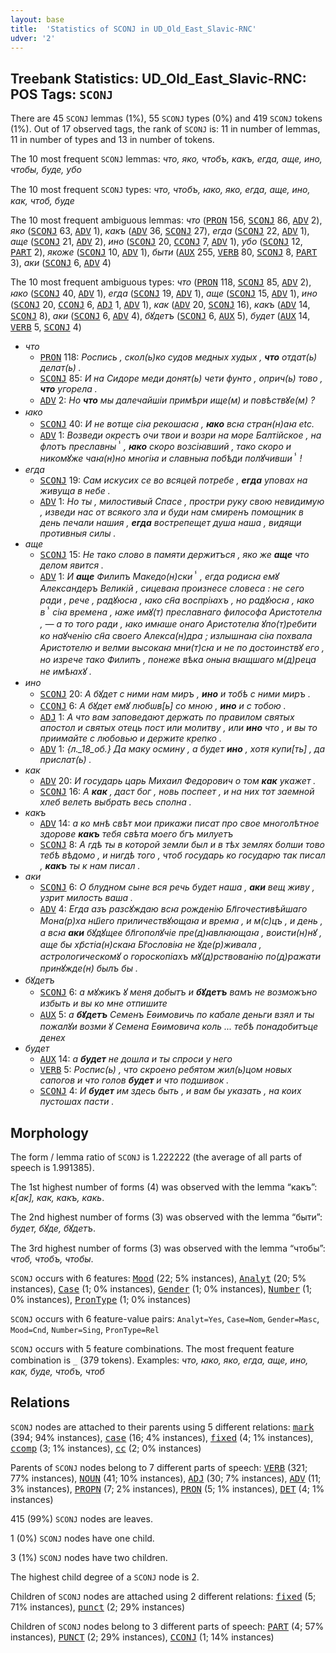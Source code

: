 ```yaml
---
layout: base
title:  'Statistics of SCONJ in UD_Old_East_Slavic-RNC'
udver: '2'
---
```


## Treebank Statistics: UD_Old_East_Slavic-RNC: POS Tags: `SCONJ`

There are 45 `SCONJ` lemmas (1%), 55 `SCONJ` types (0%) and 419 `SCONJ` tokens (1%).
Out of 17 observed tags, the rank of `SCONJ` is: 11 in number of lemmas, 11 in number of types and 13 in number of tokens.

The 10 most frequent `SCONJ` lemmas: <em>что, яко, чтобъ, какъ, егда, аще, ино, чтобы, буде, убо</em>

The 10 most frequent `SCONJ` types:  <em>что, чтобъ, ꙗко, яко, егда, аще, ино, как, чтоб, буде</em>

The 10 most frequent ambiguous lemmas: <em>что</em> (<tt><a href="orv_rnc-pos-PRON.html">PRON</a></tt> 156, <tt><a href="orv_rnc-pos-SCONJ.html">SCONJ</a></tt> 86, <tt><a href="orv_rnc-pos-ADV.html">ADV</a></tt> 2), <em>яко</em> (<tt><a href="orv_rnc-pos-SCONJ.html">SCONJ</a></tt> 63, <tt><a href="orv_rnc-pos-ADV.html">ADV</a></tt> 1), <em>какъ</em> (<tt><a href="orv_rnc-pos-ADV.html">ADV</a></tt> 36, <tt><a href="orv_rnc-pos-SCONJ.html">SCONJ</a></tt> 27), <em>егда</em> (<tt><a href="orv_rnc-pos-SCONJ.html">SCONJ</a></tt> 22, <tt><a href="orv_rnc-pos-ADV.html">ADV</a></tt> 1), <em>аще</em> (<tt><a href="orv_rnc-pos-SCONJ.html">SCONJ</a></tt> 21, <tt><a href="orv_rnc-pos-ADV.html">ADV</a></tt> 2), <em>ино</em> (<tt><a href="orv_rnc-pos-SCONJ.html">SCONJ</a></tt> 20, <tt><a href="orv_rnc-pos-CCONJ.html">CCONJ</a></tt> 7, <tt><a href="orv_rnc-pos-ADV.html">ADV</a></tt> 1), <em>убо</em> (<tt><a href="orv_rnc-pos-SCONJ.html">SCONJ</a></tt> 12, <tt><a href="orv_rnc-pos-PART.html">PART</a></tt> 2), <em>якоже</em> (<tt><a href="orv_rnc-pos-SCONJ.html">SCONJ</a></tt> 10, <tt><a href="orv_rnc-pos-ADV.html">ADV</a></tt> 1), <em>быти</em> (<tt><a href="orv_rnc-pos-AUX.html">AUX</a></tt> 255, <tt><a href="orv_rnc-pos-VERB.html">VERB</a></tt> 80, <tt><a href="orv_rnc-pos-SCONJ.html">SCONJ</a></tt> 8, <tt><a href="orv_rnc-pos-PART.html">PART</a></tt> 3), <em>аки</em> (<tt><a href="orv_rnc-pos-SCONJ.html">SCONJ</a></tt> 6, <tt><a href="orv_rnc-pos-ADV.html">ADV</a></tt> 4)

The 10 most frequent ambiguous types:  <em>что</em> (<tt><a href="orv_rnc-pos-PRON.html">PRON</a></tt> 118, <tt><a href="orv_rnc-pos-SCONJ.html">SCONJ</a></tt> 85, <tt><a href="orv_rnc-pos-ADV.html">ADV</a></tt> 2), <em>ꙗко</em> (<tt><a href="orv_rnc-pos-SCONJ.html">SCONJ</a></tt> 40, <tt><a href="orv_rnc-pos-ADV.html">ADV</a></tt> 1), <em>егда</em> (<tt><a href="orv_rnc-pos-SCONJ.html">SCONJ</a></tt> 19, <tt><a href="orv_rnc-pos-ADV.html">ADV</a></tt> 1), <em>аще</em> (<tt><a href="orv_rnc-pos-SCONJ.html">SCONJ</a></tt> 15, <tt><a href="orv_rnc-pos-ADV.html">ADV</a></tt> 1), <em>ино</em> (<tt><a href="orv_rnc-pos-SCONJ.html">SCONJ</a></tt> 20, <tt><a href="orv_rnc-pos-CCONJ.html">CCONJ</a></tt> 6, <tt><a href="orv_rnc-pos-ADJ.html">ADJ</a></tt> 1, <tt><a href="orv_rnc-pos-ADV.html">ADV</a></tt> 1), <em>как</em> (<tt><a href="orv_rnc-pos-ADV.html">ADV</a></tt> 20, <tt><a href="orv_rnc-pos-SCONJ.html">SCONJ</a></tt> 16), <em>какъ</em> (<tt><a href="orv_rnc-pos-ADV.html">ADV</a></tt> 14, <tt><a href="orv_rnc-pos-SCONJ.html">SCONJ</a></tt> 8), <em>аки</em> (<tt><a href="orv_rnc-pos-SCONJ.html">SCONJ</a></tt> 6, <tt><a href="orv_rnc-pos-ADV.html">ADV</a></tt> 4), <em>бꙋдетъ</em> (<tt><a href="orv_rnc-pos-SCONJ.html">SCONJ</a></tt> 6, <tt><a href="orv_rnc-pos-AUX.html">AUX</a></tt> 5), <em>будет</em> (<tt><a href="orv_rnc-pos-AUX.html">AUX</a></tt> 14, <tt><a href="orv_rnc-pos-VERB.html">VERB</a></tt> 5, <tt><a href="orv_rnc-pos-SCONJ.html">SCONJ</a></tt> 4)


* <em>что</em>
  * <tt><a href="orv_rnc-pos-PRON.html">PRON</a></tt> 118: <em>Роспись , скол(ь)ко судов медных худых , <b>что</b> отдат(ь) делат(ь) .</em>
  * <tt><a href="orv_rnc-pos-SCONJ.html">SCONJ</a></tt> 85: <em>И на Сидоре меди донят(ь) чети фунто , оприч(ь) тово , <b>что</b> угорела .</em>
  * <tt><a href="orv_rnc-pos-ADV.html">ADV</a></tt> 2: <em>Но <b>что</b> мы далечайшіи примѣри ище(м) и повѣствꙋе(м) ?</em>
* <em>ꙗко</em>
  * <tt><a href="orv_rnc-pos-SCONJ.html">SCONJ</a></tt> 40: <em>И не вотще сіꙗ рекошасꙗ , <b>ꙗко</b> всꙗ стран(н)аꙗ etc.</em>
  * <tt><a href="orv_rnc-pos-ADV.html">ADV</a></tt> 1: <em>Возведи окрестъ очи твои и возри на море Балтійское , на флотъ преславныⸯ , <b>ꙗко</b> скоро возсіꙗвший , тако скоро и никомꙋже чаꙗ(н)но многіꙗ и славныꙗ побѣди полꙋчившиⸯ !</em>
* <em>егда</em>
  * <tt><a href="orv_rnc-pos-SCONJ.html">SCONJ</a></tt> 19: <em>Сам искусих се во всяцей потребе , <b>егда</b> уповах на живуща в небе .</em>
  * <tt><a href="orv_rnc-pos-ADV.html">ADV</a></tt> 1: <em>Но ты , милостивый Спасе , простри руку свою невидимую , изведи нас от всякого зла и буди нам смиренъ помощник в день печали нашия , <b>егда</b> вострепещет душа наша , видящи противныя силы .</em>
* <em>аще</em>
  * <tt><a href="orv_rnc-pos-SCONJ.html">SCONJ</a></tt> 15: <em>Не тако слово в памяти держитъся , яко же <b>аще</b> что делом явится .</em>
  * <tt><a href="orv_rnc-pos-ADV.html">ADV</a></tt> 1: <em>И <b>аще</b> Филипъ Македо(н)скиⸯ , егда родисꙗ емꙋ Александеръ Великій , сицеваꙗ произнесе словеса : не сего ради , рече , радꙋюсꙗ , ꙗко сн҃а воспріꙗхъ , но радꙋюсꙗ , ꙗко вⸯ сіꙗ времена , ꙗже имꙋ(т) преславнаго философа Аристотелꙗ , — а то того ради , ꙗко имꙗше онаго Аристотелꙗ ꙋпо(т)ребити ко наꙋченію сн҃а своего Алекса(н)дра ; излышнаꙗ сіꙗ похвала Аристотелю и велми высокаꙗ мни(т)сꙗ и не по достоинствꙋ его , но изрече тако Филипъ , понеже вѣка оныꙗ вꙗщшаго м(д)реца не имѣꙗхꙋ .</em>
* <em>ино</em>
  * <tt><a href="orv_rnc-pos-SCONJ.html">SCONJ</a></tt> 20: <em>А бꙋдет с ними нам миръ , <b>ино</b> и тобѣ с ними миръ .</em>
  * <tt><a href="orv_rnc-pos-CCONJ.html">CCONJ</a></tt> 6: <em>А бꙋдет емꙋ любѡв[ь] со мною , <b>ино</b> и с тобою .</em>
  * <tt><a href="orv_rnc-pos-ADJ.html">ADJ</a></tt> 1: <em>А что вам заповедают держать по правилом святых апостол и святых отець пост или молитву , или <b>ино</b> что , и вы то приимайте с любовью и держите крепко .</em>
  * <tt><a href="orv_rnc-pos-ADV.html">ADV</a></tt> 1: <em>{л._18_об.} Да маку осмину , а будет <b>ино</b> , хотя купи[ть] , да прислат(ь) .</em>
* <em>как</em>
  * <tt><a href="orv_rnc-pos-ADV.html">ADV</a></tt> 20: <em>И государь царь Михаил Федорович о том <b>как</b> укажет .</em>
  * <tt><a href="orv_rnc-pos-SCONJ.html">SCONJ</a></tt> 16: <em>А <b>как</b> , даст бог , новь поспеет , и на них тот заемной хлеб велеть выбрать весь сполна .</em>
* <em>какъ</em>
  * <tt><a href="orv_rnc-pos-ADV.html">ADV</a></tt> 14: <em>а ко мнѣ свѣт мои прикажи писат про свое многолѣтное здорове <b>какъ</b> тебя свѣта моего бгъ милуетъ</em>
  * <tt><a href="orv_rnc-pos-SCONJ.html">SCONJ</a></tt> 8: <em>А гдѣ ты в которой земли был и в тѣх землях болши тово тебѣ вѣдомо , и нигдѣ того , чтоб государь ко государю так писал , <b>какъ</b> ты к нам писал .</em>
* <em>аки</em>
  * <tt><a href="orv_rnc-pos-SCONJ.html">SCONJ</a></tt> 6: <em>О блудном сыне вся речь будет наша , <b>аки</b> вещ живу , узрит милость ваша .</em>
  * <tt><a href="orv_rnc-pos-ADV.html">ADV</a></tt> 4: <em>Егда азъ разсꙋждаю всꙗ рожденію Бл҃гочестивѣйшаго Мона(р)ха нш҃его приличествꙋющаꙗ и времꙗ , и м(с)цъ , и день , а всꙗ <b>аки</b> бꙋдꙋщее бл҃гополꙋчіе пре(д)ꙗвлꙗющаꙗ , воисти(н)нꙋ , аще бы хр҃стіа(н)скаꙗ Бг҃ословіꙗ не ꙋде(р)живала , астрологическомꙋ о гороскопіахъ мꙋ(д)рствованію по(д)ражати принꙋжде(н) былъ бы .</em>
* <em>бꙋдетъ</em>
  * <tt><a href="orv_rnc-pos-SCONJ.html">SCONJ</a></tt> 6: <em>а мꙋжикъ ꙋ меня добытъ и <b>бꙋдетъ</b> вамъ не возможъно избыть и вы ко мне отпишите</em>
  * <tt><a href="orv_rnc-pos-AUX.html">AUX</a></tt> 5: <em>а <b>бꙋдетъ</b> Семенъ Еѳимовичь по кабале деньги взял и ты пожалꙋи возми ꙋ Семена Еѳимовича коль ... тебѣ понадобитъце денех</em>
* <em>будет</em>
  * <tt><a href="orv_rnc-pos-AUX.html">AUX</a></tt> 14: <em>а <b>будет</b> не дошла и ты спроси у него</em>
  * <tt><a href="orv_rnc-pos-VERB.html">VERB</a></tt> 5: <em>Роспис(ь) , что скроено ребятом жил(ь)цом новых сапогов и что голов <b>будет</b> и что подшивок .</em>
  * <tt><a href="orv_rnc-pos-SCONJ.html">SCONJ</a></tt> 4: <em>И <b>будет</b> им здесь быть , и вам бы указать , на коих пустошах пасти .</em>

## Morphology

The form / lemma ratio of `SCONJ` is 1.222222 (the average of all parts of speech is 1.991385).

The 1st highest number of forms (4) was observed with the lemma “какъ”: <em>к[ак], как, какъ, какь</em>.

The 2nd highest number of forms (3) was observed with the lemma “быти”: <em>будет, бꙋде, бꙋдетъ</em>.

The 3rd highest number of forms (3) was observed with the lemma “чтобы”: <em>чтоб, чтобъ, чтобы</em>.

`SCONJ` occurs with 6 features: <tt><a href="orv_rnc-feat-Mood.html">Mood</a></tt> (22; 5% instances), <tt><a href="orv_rnc-feat-Analyt.html">Analyt</a></tt> (20; 5% instances), <tt><a href="orv_rnc-feat-Case.html">Case</a></tt> (1; 0% instances), <tt><a href="orv_rnc-feat-Gender.html">Gender</a></tt> (1; 0% instances), <tt><a href="orv_rnc-feat-Number.html">Number</a></tt> (1; 0% instances), <tt><a href="orv_rnc-feat-PronType.html">PronType</a></tt> (1; 0% instances)

`SCONJ` occurs with 6 feature-value pairs: `Analyt=Yes`, `Case=Nom`, `Gender=Masc`, `Mood=Cnd`, `Number=Sing`, `PronType=Rel`

`SCONJ` occurs with 5 feature combinations.
The most frequent feature combination is `_` (379 tokens).
Examples: <em>что, ꙗко, яко, егда, аще, ино, как, буде, чтобъ, чтоб</em>


## Relations

`SCONJ` nodes are attached to their parents using 5 different relations: <tt><a href="orv_rnc-dep-mark.html">mark</a></tt> (394; 94% instances), <tt><a href="orv_rnc-dep-case.html">case</a></tt> (16; 4% instances), <tt><a href="orv_rnc-dep-fixed.html">fixed</a></tt> (4; 1% instances), <tt><a href="orv_rnc-dep-ccomp.html">ccomp</a></tt> (3; 1% instances), <tt><a href="orv_rnc-dep-cc.html">cc</a></tt> (2; 0% instances)

Parents of `SCONJ` nodes belong to 7 different parts of speech: <tt><a href="orv_rnc-pos-VERB.html">VERB</a></tt> (321; 77% instances), <tt><a href="orv_rnc-pos-NOUN.html">NOUN</a></tt> (41; 10% instances), <tt><a href="orv_rnc-pos-ADJ.html">ADJ</a></tt> (30; 7% instances), <tt><a href="orv_rnc-pos-ADV.html">ADV</a></tt> (11; 3% instances), <tt><a href="orv_rnc-pos-PROPN.html">PROPN</a></tt> (7; 2% instances), <tt><a href="orv_rnc-pos-PRON.html">PRON</a></tt> (5; 1% instances), <tt><a href="orv_rnc-pos-DET.html">DET</a></tt> (4; 1% instances)

415 (99%) `SCONJ` nodes are leaves.

1 (0%) `SCONJ` nodes have one child.

3 (1%) `SCONJ` nodes have two children.

The highest child degree of a `SCONJ` node is 2.

Children of `SCONJ` nodes are attached using 2 different relations: <tt><a href="orv_rnc-dep-fixed.html">fixed</a></tt> (5; 71% instances), <tt><a href="orv_rnc-dep-punct.html">punct</a></tt> (2; 29% instances)

Children of `SCONJ` nodes belong to 3 different parts of speech: <tt><a href="orv_rnc-pos-PART.html">PART</a></tt> (4; 57% instances), <tt><a href="orv_rnc-pos-PUNCT.html">PUNCT</a></tt> (2; 29% instances), <tt><a href="orv_rnc-pos-CCONJ.html">CCONJ</a></tt> (1; 14% instances)

